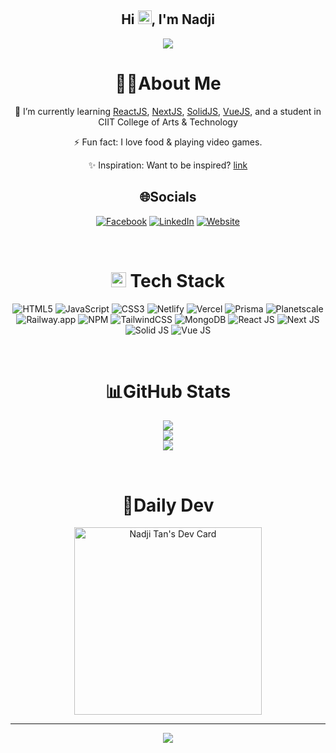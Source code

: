 <h2 align="center">
  Hi <img src="https://media.giphy.com/media/hvRJCLFzcasrR4ia7z/giphy.gif" width="22px" height="22px">, I'm Nadji
</h2>
<p align="center">
  <a href="https://github.com/nadjitan/nadjitan/"><img src="https://readme-typing-svg.herokuapp.com?color=%2336BCF7&center=true&vCenter=true&lines=Hi%2C+welcome+to+my+Github+page;I+am+nadjitan;I+am+a+College+student;Web+Dev"></a>
</p>

<div align="center">
  
# 👨‍💻About Me
  
🌱 I’m currently learning [ReactJS](https://reactjs.org), [NextJS](https://nextjs.org), [SolidJS](https://www.solidjs.com), [VueJS](https://vuejs.org), and a student in CIIT College of Arts & Technology

⚡ Fun fact: I love food & playing video games.

✨ Inspiration: Want to be inspired? [link](https://gist.github.com/nadjitan/6e0c933f0058a4e569da2c3c04eecb81)

## 🌐Socials

[![Facebook](https://img.shields.io/badge/Facebook-1877f2.svg?logo=facebook&logoColor=white)](https://www.facebook.com/nadjiroi.tan/)
[![LinkedIn](https://img.shields.io/badge/LinkedIn-0a66c2.svg?logo=linkedin&logoColor=white)](https://www.linkedin.com/in/nadjitan/)
[![Website](https://img.shields.io/badge/Website-000000.svg?logo=googlechrome&logoColor=white)](https://nadjitan.vercel.app/about)

<br>

# <img src="https://media2.giphy.com/media/QssGEmpkyEOhBCb7e1/giphy.gif?cid=ecf05e47a0n3gi1bfqntqmob8g9aid1oyj2wr3ds3mg700bl&rid=giphy.gif" width="24px" height="24px"> Tech Stack

![HTML5](https://img.shields.io/badge/html5-%23E34F26.svg?style=for-the-badge&logo=html5&logoColor=white)
![JavaScript](https://img.shields.io/badge/javascript-%23323330.svg?style=for-the-badge&logo=javascript&logoColor=%23F7DF1E)
![CSS3](https://img.shields.io/badge/css3-264de6.svg?style=for-the-badge&logo=css3&logoColor=white)
![Netlify](https://img.shields.io/badge/netlify-%23000000.svg?style=for-the-badge&logo=netlify&logoColor=#00C7B7)
![Vercel](https://img.shields.io/badge/vercel-%23000000.svg?style=for-the-badge&logo=vercel&logoColor=white)
![Prisma](https://img.shields.io/badge/prisma-%23000000.svg?style=for-the-badge&logo=prisma&logoColor=white)
![Planetscale](https://img.shields.io/badge/planetscale-%23000000.svg?style=for-the-badge&logo=planetscale&logoColor=white)
![Railway.app](https://img.shields.io/badge/railway-%23000000.svg?style=for-the-badge&logo=railway&logoColor=white)
![NPM](https://img.shields.io/badge/NPM-%23000000.svg?style=for-the-badge&logo=npm&logoColor=white)
![TailwindCSS](https://img.shields.io/badge/tailwindcss-%2338B2AC.svg?style=for-the-badge&logo=tailwind-css&logoColor=white)
![MongoDB](https://img.shields.io/badge/MongoDB-%234ea94b.svg?style=for-the-badge&logo=mongodb&logoColor=white)
![React JS](https://img.shields.io/badge/react-%2331A8FF.svg?style=for-the-badge&logo=react&logoColor=white)
![Next JS](https://img.shields.io/badge/Next-black?style=for-the-badge&logo=next.js&logoColor=white)
![Solid JS](https://img.shields.io/badge/solid-4d79a9.svg?style=for-the-badge&logo=solid&logoColor=white)
![Vue JS](https://img.shields.io/badge/-Vue-4fc08d?style=for-the-badge&logo=vuedotjs&logoColor=fff)

<br>

# 📊GitHub Stats

![](https://github-readme-stats.vercel.app/api?username=nadjitan&theme=merko&hide_border=false&include_all_commits=false&count_private=false)<br/>
![](https://github-readme-streak-stats.herokuapp.com/?user=nadjitan&theme=merko&hide_border=false)<br/>
![](https://github-readme-stats.vercel.app/api/top-langs/?username=nadjitan&theme=merko&hide_border=false&include_all_commits=false&count_private=false&layout=compact)

<br>

# 📰Daily Dev

<a href="https://app.daily.dev/nadjitan"><img src="https://api.daily.dev/devcards/d39c35c6ca1b493495b4f97ebf95ccc8.png?r=ab6" width="300" alt="Nadji Tan's Dev Card"/></a>

---

![](https://komarev.com/ghpvc/?username=nadjitan&label=Visitors+Count&color=brightgreen)

</div>
